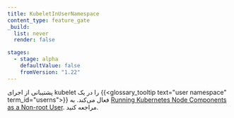 ```yaml
---
title: KubeletInUserNamespace
content_type: feature_gate
_build:
  list: never
  render: false

stages:
  - stage: alpha
    defaultValue: false
    fromVersion: "1.22"
---
```

پشتیبانی از اجرای kubelet را در یک {{<glossary_tooltip text="user namespace" term_id="userns">}} فعال می‌کند.
به [Running Kubernetes Node Components as a Non-root User](/docs/tasks/administer-cluster/kubelet-in-userns/).
مراجعه کنید.